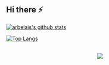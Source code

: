 ## Hi there ⚡

<a href="https://github.com/arbelais" target="_blank">


[![arbelais's github stats](https://github-readme-stats.vercel.app/api?username=arbelais&count_private=true&show_icons=true)](https://github.com/folke)

[![Top Langs](https://github-readme-stats.vercel.app/api/top-langs/?username=arbelais)](https://github.com/arbelais)

<br/>  

<div align="center">
<img src="https://komarev.com/ghpvc/?username=arbelais&&style=flat-square" align="center" />
</div>  

<!--
**arbelais/arbelais** is a ✨ _special_ ✨ repository because its `README.md` (this file) appears on your GitHub profile.

Here are some ideas to get you started:

- 🔭 I’m currently working on ...
- 🌱 I’m currently learning ...
- 👯 I’m looking to collaborate on ...
- 🤔 I’m looking for help with ...
- 💬 Ask me about ...
- 📫 How to reach me: ...
- 😄 Pronouns: ...
- ⚡ Fun fact: ...
-->

